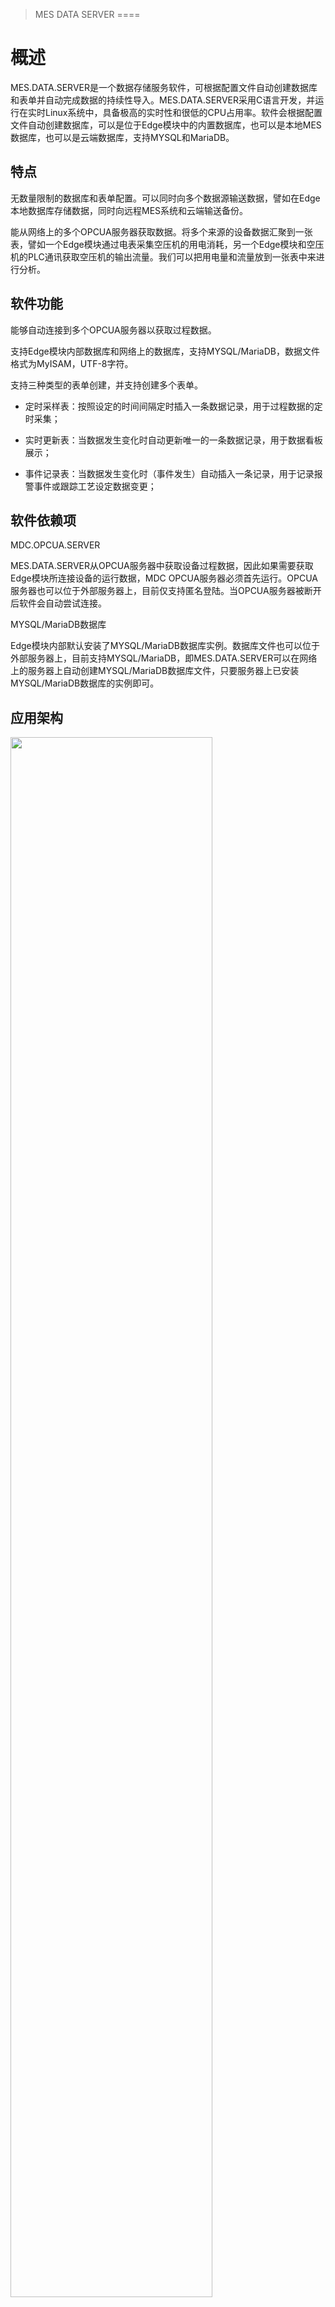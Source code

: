 >MES DATA SERVER
====


概述
====

MES.DATA.SERVER是一个数据存储服务软件，可根据配置文件自动创建数据库和表单并自动完成数据的持续性导入。MES.DATA.SERVER采用C语言开发，并运行在实时Linux系统中，具备极高的实时性和很低的CPU占用率。软件会根据配置文件自动创建数据库，可以是位于Edge模块中的内置数据库，也可以是本地MES数据库，也可以是云端数据库，支持MYSQL和MariaDB。

特点
----

无数量限制的数据库和表单配置。可以同时向多个数据源输送数据，譬如在Edge本地数据库存储数据，同时向远程MES系统和云端输送备份。

能从网络上的多个OPCUA服务器获取数据。将多个来源的设备数据汇聚到一张表，譬如一个Edge模块通过电表采集空压机的用电消耗，另一个Edge模块和空压机的PLC通讯获取空压机的输出流量。我们可以把用电量和流量放到一张表中来进行分析。

软件功能
--------

能够自动连接到多个OPCUA服务器以获取过程数据。

支持Edge模块内部数据库和网络上的数据库，支持MYSQL/MariaDB，数据文件格式为MyISAM，UTF-8字符。

支持三种类型的表单创建，并支持创建多个表单。

-   定时采样表：按照设定的时间间隔定时插入一条数据记录，用于过程数据的定时采集；

-   实时更新表：当数据发生变化时自动更新唯一的一条数据记录，用于数据看板展示；

-   事件记录表：当数据发生变化时（事件发生）自动插入一条记录，用于记录报警事件或跟踪工艺设定数据变更；

软件依赖项
----------

MDC.OPCUA.SERVER

MES.DATA.SERVER从OPCUA服务器中获取设备过程数据，因此如果需要获取Edge模块所连接设备的运行数据，MDC
OPCUA服务器必须首先运行。OPCUA服务器也可以位于外部服务器上，目前仅支持匿名登陆。当OPCUA服务器被断开后软件会自动尝试连接。

MYSQL/MariaDB数据库

Edge模块内部默认安装了MYSQL/MariaDB数据库实例。数据库文件也可以位于外部服务器上，目前支持MYSQL/MariaDB，即MES.DATA.SERVER可以在网络上的服务器上自动创建MYSQL/MariaDB数据库文件，只要服务器上已安装MYSQL/MariaDB数据库的实例即可。

应用架构
--------

 <img src="https://help.blob.core.chinacloudapi.cn/helppic/mes/image2.png" width="80%"/>


配置架构
========

文件位置
--------

MES.DATA.SERVER软件位于Edge模块的/opt/scapeak/MES_DATA_SERVER目录。

-   软件执行文件：/opt/scapeak/MES_DATA_SERVER/MES_DATA_SERVER。

-   配置文件：/opt/scapeak/MES_DATA_SERVER/MES_DATA_SERVER_Project.xml。

-   日志文件：/opt/scapeak/MES_DATA_SERVER/MES_DATA_SERVER_Log.xml。

通过EdgePlant软件可以查看和修改配置文件，读取日志内容。

XML配置文件格式
---------------

Mes.Data.Server需要从opcua服务器中获取数据，因此首先需要将设备的变量配置到opcua服务器中。配置文件的框架格式如下图：

 <img src="https://help.blob.core.chinacloudapi.cn/helppic/mes/image3.png" width="80%"/>


说明：

-   配置文件的根节点为MES.DATA.SERVER。


-   DataSource节点定义数据源，一个OpcUaServer子节点定义一个OPCUA服务器，给定一个服务器的名字和访问终结点。


-   DatabaseServer节点定义数据库实例，可以有多个。给定主机IP、账号和密码。对于Edge模块内部的数据库实例，请指定主机IP地址为127.0.0.1，用户名scaedge，密码scapeak。数据库实例可以为多个，譬如定义网络服务器上的数据库实例。


-   Database子节点定义数据库文件，可以有多个。给定数据库名字以及两个选项：CreateIfNotExist指示如果数据库不存在则自动创建；DropIfExist指示如果数据库存在则删除。软件首先检查DropIfExist再检查CreateIfNotExist。也就是如果两个选项都设置为\"yes\"，则首先删除数据库，然后再创建。如果数据库已经存在并且不想删除数据库，应该设置DropIfExist=\"no\"。CreateIfNotExist应总是设置为\"yes\"。

-   Table子节点定义数据表，可以有多个。给定表名字以及两个选项：CreateIfNotExist指示如果表不存在则自动创建；DropIfExist指示如果表存在则删除。软件首先检查DropIfExist再检查CreateIfNotExist。也就是两个选项如果都设置为\"yes\"，则首先删除表，然后再创建。在调试时，表结构没完全确定，因此这两个选项都应设置为\"yes\"，当调试完成后DropIfExist应该设置为\"no\"。CreateIfNotExist应总是设置为\"yes\"。


-   Table子节点目前支持三个类型的表，定时记录表、实时更新表和事件记录表。所有的表都包含一个Table节点和多个Field字段子节点。对于事件记录表还应有Event子节点。Field节点中还可以包括ListValue节点。


-   所有定义的ItemNode仅当获取的数值质量为GOOD时才会插入数据。

定时记录表的Table格式
---------------------

 <img src="https://help.blob.core.chinacloudapi.cn/helppic/mes/image4.png" width="80%"/>


解释：

-   TableType=\"RegularRecord\"指示该表为定时记录表。RegularTime=\"1000\"指示每隔1000毫秒插入一条记录，单位为毫秒。

-   该表包含了Id和Value两个字段。Id字段定义了一个自增长的主键字段，Value字段为整数字段，连接到OPCUA服务器的MW0变量。

-   FieldAlias属性作为字段的COMMENT值。

-   软件对这张表的处理逻辑：

软件启动时检查该表是否存在，如果存在则删除这张表。然后再创建这张表。因此每次软件运行时该表的数据都会丢失。

每间隔1000毫秒处理所有的字段的值，即读取OPCUA服务器的MW0变量数据并插入一条记录。ItemNode由\"OPCUA服务器名称\|OPCUA变量名\"格式组成。

-   示例：table1

  id   value
  ---- -------
  1    100
  2    101
  3    102

-   请注意到Id字段的FieldType的定义，不局限于INT、VARCHAR、FLOAT之类的简单类型，任何MYSQL的CREATE语句能识别的字段定义都可以。软件对这张表生成的CREATE创建语句为：

 <img src="https://help.blob.core.chinacloudapi.cn/helppic/mes/image5.png" width="80%"/>

-   软件生成的插入语句，假设读取到的Project_Default.Group1.S7-300.MW0变量值为100，则INSERT语句为：

 <img src="https://help.blob.core.chinacloudapi.cn/helppic/mes/image6.png" width="80%"/>


-   对于Id字段，因为定义了DataSource=\"DataFormat\"，因此软件将DataFormat属性的内容作为字段的值，因为插入记录时自增字段的值应为NULL，因此设置了DataFormat=\"NULL\"。

-   对于Value字段，因为定义了DataSource=\"OpcUaServer\"，并且ItemNode指定了OPCUA变量，因此软件将读取变量值并将DataFormat的内容作为数据格式符进行格式化（格式符遵循c语言的sprintf函数的格式符）。DataFormat=\"%d\"指示了按照十进制解释变量值，因此字段值为100。如果Value字段被定义为字符串VARCHAR，那么DataFormat应设置为\"\'%d\'\"，即%d前后加上单引号，表明这是一个字符串。Field字段的格式见后具体描述。

实时更新表的Table格式
---------------------

 <img src="https://help.blob.core.chinacloudapi.cn/helppic/mes/image7.png" width="80%"/>


解释：

-   TableType=\"RealUpdate\"指示该表为实时更新表。UpdateTime=\"1000\"指示每隔1000毫秒更新一次，单位为毫秒。

-   该表包含了DT和Value两个字段。DT字段定义了一个时间字段，Value字段为整数字段，连接到OPCUA服务器的MW0变量。

-   软件对这张表的处理逻辑：

软件启动时检查该表是否不存在，如果不存在则创建这张表。

> 初始化：清空这张表的记录，读取OPCUA服务器的MW0变量数据并插入一条新记录。
>
> 后续每间隔1000毫秒处理所有字段的值，即读取OPCUA服务器的MW0变量数据并更新唯一的一条记录。

-   示例：table2

  DT                        Value
  ------------------------- -------
  2020-01-01 12:00:00.234   100

-   请注意DT字段的FieldType的定义，DateTime(3)和DateTime是FieldType的关键词，大小写敏感，前者是带有毫秒的时间格式，Edge模块内部是支持毫秒格式的，如果是网络上的数据库，需要检查是否支持毫秒格式。如果FieldType被定义为DateTime(3)或者DateTime则软件直接解释为时间字段，不会理会有没有DataFormat、DataSource和ItemNode的定义。

-   时间字段的定义需要采用通用格式来处理，DATETIME不是关键词。如下：

 <img src="https://help.blob.core.chinacloudapi.cn/helppic/mes/image8.png" width="80%"/>


-   软件生成的更新语句，假设读取到的Project_Default.Group1.S7-300.MW0变量值为100，则UPDATE语句为：

 <img src="https://help.blob.core.chinacloudapi.cn/helppic/mes/image9.png" width="80%"/>

事件记录表的Table格式
---------------------

 <img src="https://help.blob.core.chinacloudapi.cn/helppic/mes/image10.png" width="80%"/>

解释：

-   TableType=\"EventRecord\"指示该表为事件记录表。TriggerTime=\"100\"为事件信号的采样周期，即每隔100毫秒检查一次所有的事件，单位为毫秒。

-   事件记录表中可以配置多个Event节点，每个Event节点定义一个发生的事件。目前软件仅支持对位值的跳变检查，EventType=\"RisingEdge\"代表0-1上升沿跳变，EventType=\"FallingEdge\"代表1-0下降沿跳变，EventText用来标注一个纯字符串的事件文本，可用于插入到字段中。Action=\"Reset\"指定当事件发生后自动复位事件对应的OPCUA变量（即ItemNode定义的变量），目前Action要么为空（不自动复位触发变量），要么为\"Reset\"。

-   软件对这张表的处理逻辑：

软件启动时检查该表是否不存在，如果不存在则创建这张表。

> 初始化：向OPCUA服务器订阅所有Event的ItemNode变量的值变化事件，内部采样周期为100毫秒。
>
> 当ItemNode的值发生变化时检查是否满足EventType所指定的上升沿或者下降沿，如果满足，则处理所有的字段的值，即读取OPCUA服务器的MW0变量数据并插入一条记录。

-   事件记录表至少需要一个Event子节点，触发变量总是OPCUA变量，即DataSource=\"OpcUaServer\"，ItemNode为一个OPCUA变量名。

-   定义多个Event节点时每一个Event事件发生时都会生成一条记录。

-   注意Alarm字段，DataSource设置为\"EventText\"，即把当前触发事件所定义的EventText，在本例中为\"Q0.0上升沿\"，按照DataFormat的内容进行格式化后作为Alarm字段的值。因为Alarm字段为字符串，因此DataFormat的格式符中的%s前后要加单引号。

-   示例：table3

  DT                        Value   Alarm
  ------------------------- ------- ------------
  2020-01-01 12:00:00.234   100     Q0.0上升沿
  2020-01-01 12:01:00.234   103     Q0.0上升沿

注：Q0.0变量因为定义了Action=\"Reset\"，因此会被软件在插入记录后自动复位。

-   事件记录表的多个事件的例子：

 <img src="https://help.blob.core.chinacloudapi.cn/helppic/mes/image11.png" width="80%"/>

-   示例：table4

  DT                        Value   Alarm
  ------------------------- ------- ------------
  2020-01-01 12:00:00.234   100     Q0.0上升沿
  2020-01-01 12:01:00.234   103     Q0.1上升沿

-   定义多张表实现不同事件时插入不同数据源的例子：

 <img src="https://help.blob.core.chinacloudapi.cn/helppic/mes/image12.png" width="80%"/>


解释：

-   以上定义了两个同名的表，都是table5，并且其字段定义的FieldType也是一致的。区别在于前面的表定义了Q0.0的上升沿，后面的表定义了Q0.1的上升沿。当Q0.0上升沿时软件处理上面的表，将MW0的值插入到Value字段；当Q0.1上升沿时软件处理下面的表，将MW2的值插入到Value字段。

-   示例：table5

  DT                        Value   Alarm
  ------------------------- ------- ------------
  2020-01-01 12:00:00.234   100     Q0.0上升沿
  2020-01-01 12:01:00.234   103     Q0.1上升沿

注意：Value为100是MW0的值，Value为103是MW2的值。

同名表多次定义的规则：需保证同名表的字段类型一致。对表的类型和字段的数据源没有限制，即可以混合定时记录表和事件记录表。

Filed字段格式
-------------

Field节点定义一个字段，一张表中可以定义多个Field字段，没有限制。几种常用的格式如下：

-   Id自增字段（自增字段必须设置为主键）

 <img src="https://help.blob.core.chinacloudapi.cn/helppic/mes/image13.png" width="80%"/>


-   当前时间字段

 <img src="https://help.blob.core.chinacloudapi.cn/helppic/mes/image14.png" width="80%"/>


-   固定值字段

整数固定值：

 <img src="https://help.blob.core.chinacloudapi.cn/helppic/mes/image15.png" width="80%"/>


字符串固定值：

 <img src="https://help.blob.core.chinacloudapi.cn/helppic/mes/image16.png" width="80%"/>


-   关联到事件文本的字符串字段

 <img src="https://help.blob.core.chinacloudapi.cn/helppic/mes/image17.png" width="80%"/>


-   OPCUA变量字段

将OPCUA整数变量值填充到整数字段，MW2为整数：

 <img src="https://help.blob.core.chinacloudapi.cn/helppic/mes/image18.png" width="80%"/>


将OPCUA浮点数变量值填充到单精度字段（格式化为3位小数），MD100为浮点数：

 <img src="https://help.blob.core.chinacloudapi.cn/helppic/mes/image19.png" width="80%"/>


将OPCUA整数变量值填充到字符串字段，%d前后加单引号：

 <img src="https://help.blob.core.chinacloudapi.cn/helppic/mes/image20.png" width="80%"/>


将OPCUA整数变量值转换为16进制数值填充到字符串字段：

 <img src="https://help.blob.core.chinacloudapi.cn/helppic/mes/image21.png" width="80%"/>


将OPCUA字符串变量值填充到字符串字段，OrderCode为字符串：

 <img src="https://help.blob.core.chinacloudapi.cn/helppic/mes/image22.png" width="80%"/>


Filed字段的ListValue格式（列表格式）
------------------------------------

Field节点下可以创建多个列表，列表是根据一个OPCUA变量的取值范围来决定字段的内容。

 <img src="https://help.blob.core.chinacloudapi.cn/helppic/mes/image23.png" width="80%"/>

解释：

-   当Field节点的DataFormat=\"ListValue\"时需要定义ListValue子节点。

-   软件处理这个字段的逻辑：

读取Field节点的ItemNode变量的值；

将变量值与每一个ListValue的DataRange（数值范围，整数或浮点数）进行对比，如果匹配则解析该ListValue的数据源数值作为Field字段的值。

DataRange的格式：\~右侧数据为最大值，\~左侧数据为最小值，比较逻辑为大于等于或者小于等于，无\~为单一值相等比较。

-   如上示例，当Temp变量的值为28时，软件检查到ListValue4匹配（大于等于26），则Weather字段的值为\"天气炎热\"。

-   软件找到一个符合条件的ListValue就不会再继续判断，如果找不到匹配值则生成空字符串作为Field字段的值。

-   ListValue节点的数据源数值DataSource的解析规则和Filed字段是一致的。即如果DataSource为DataFormat，则直接取DataFormat的值，如果DataSource为OpcUaServer，则取ItemNode的值。如下示例：

 <img src="https://help.blob.core.chinacloudapi.cn/helppic/mes/image24.png" width="80%"/>


如上配置将湿度Humidity变量引入了ListValue的数据源，在报告温度信息时记录了湿度数据。

总结
----

MES.DATA.SERVER能够满足大多数的数据记录需求，目的也是通过配置快速实现信息化项目上的数据存储。注意使用上的限定：

-   不可能满足所有的需求，譬如需要对数据源进行复杂计算或者将多个OPCUA变量的数值整合到一个字段还未实现。

-   单条SQL语句被限制在16K字符长度，如果表单的字段很多，软件生成的SQL语句超过16K字符的长度将导致出错。

-   SQL语句中单个字段的创建、插入和更新字符串不能大于256个字符，所以尽量把字段名设置的短一点。

-   ServerName、ServerHost、AccountUser、AccountPassword、DatabaseName被限制在64个字符，EndpointUrl被限制在256个字符。

-   TableName、EventName、FieldName、FieldAlias、FieldType、ListName、DataRange、DataSource被限制在64个字符。

-   ItemNode、DataFormat、EventText被限制在256个字符。尽量把OPCUA变量名设置的短一点。

EdgePlant配置
=============

查看配置
--------

 <img src="https://help.blob.core.chinacloudapi.cn/helppic/mes/image25.png" width="80%"/>


运行EdgePlant软件，根据所使用的网卡，搜索并连接到模块；选择"应用软件"；选择"数据存储"，打开MES
DATA SERVER软件的配置。

 <img src="https://help.blob.core.chinacloudapi.cn/helppic/mes/image26.png" width="80%"/>


读取模块配置：读取Edge中现有配置文件

下载模块配置：将修改后的配置文件下载至Edge，每次修改配置后需要重新下载配置

打开模块配置：打开本地电脑上的xml配置文件

保存模块配置：将当前xml配置文件保存到本地电脑

软件运行
--------

### 程序开机自启

 <img src="https://help.blob.core.chinacloudapi.cn/helppic/mes/image27.png" width="80%"/>


在"系统设置/软件管理/数据储存"菜单下，找到"MES DATA
SERVER"软件，复制"文件路径"，打开"开机启动"菜单。

 <img src="https://help.blob.core.chinacloudapi.cn/helppic/mes/image28.png" width="80%"/>


新建配置，自定义"软件名称"，将上述复制的"文件路径"粘贴到"软件路径"，设置启动延时，通常为"1000毫秒"，最后下载配置。

此时每次重启Edge或者重新上电，系统启动后，MES DATA
SERVER程序都会自动运行。

### 程序重启

 <img src="https://help.blob.core.chinacloudapi.cn/helppic/mes/image29.png" width="80%"/>


选择"系统设置/系统信息/系统/进程列表"，在进程列表下找到"MES_DATA_SERVER"进程，双击打开进程，可以选择"重启进程"或"终止进程"。

每次修改完软件配置并下载配置文件后，都需要按此步骤重新运行程序，新的配置文件才会生效。

数据源定义
----------

数据源定义用于指定整个配置文件的外部数据源，可以定义多个OPCUA
SERVER连接。（Mes.Data.Server从外部数据源获取数据并插入到指定的表单中）

 <img src="https://help.blob.core.chinacloudapi.cn/helppic/mes/image30.png" width="80%"/>

右键"数据源定义"，添加OPCUA服务器。自定义"服务器名称"，终结点格式为"opc.tcp://ip地址:端口号"，如果使用Edge的内置OPCUA服务器，终结点中的IP地址，需要设置为当前电脑所连接Edge模块的网口IP地址。

Edge模块的IP地址，可以在EdgePlant软件左下角查看。如此时电脑通过Edge的Eth0连接，终结点设置为"opc.tcp://192.168.10.118:4840"。

 <img src="https://help.blob.core.chinacloudapi.cn/helppic/mes/image31.png" width="80%"/>


数据库服务器连接
----------------

数据库服务器连接用于配置数据库服务器，也就是数据库的实例。

### 数据服务配置

右键添加数据库服务器连接。"服务器IP"为数据库实例所在的远程计算机的IP地址，注意通过网络访问需要开启3306端口。指定一个能够远程访问，并拥有足够数据库操作权限的账号密码，用于连接远程数据库。

 <img src="https://help.blob.core.chinacloudapi.cn/helppic/mes/image32.png" width="80%"/>


### 数据库配置

右键创建数据库，自定义数据库名称。指定"自动创建"，如果数据库不存在是否自动创建。指定"自动删除"，如果数据库已存在，则是否先删除。

程序运行首先会执行"自动删除"，再执行"自动创建"。因此，如果不想要删除原来的数据库，则避免多个数据库名称重复，或者指定"自动删除"为"否"。"自动创建"必须设置为"是"。在数据库服务器连接下，可以定义多个数据库。如果需要，可以将多张表划分到不同的数据库中。

 <img src="https://help.blob.core.chinacloudapi.cn/helppic/mes/image33.png" width="80%"/>


### 数据表配置

右击数据库创建数据表，目前支持三种类型的数据表。

-   **实时更新表**：表中只有一条记录，每间隔一定时间就更新所有字段的值。用于在线显示当前过程数据。

-   **定时记录表**：周期性记录表，每间隔一定时间就向表中插入一条记录。用于记录历史过程数据。

-   **事件记录表**：事件触发记录表，每间隔一定时间就依次检查一遍每个事件是否满足，如果该事件满足则插入一条记录。用于当某事件发生时插入一条信息，如报警信息和产线动作记录。

 <img src="https://help.blob.core.chinacloudapi.cn/helppic/mes/image34.png" width="80%"/>

指定"自动创建"，如果数据表不存在是否自动创建。指定"自动删除"，如果数据表已存在，则是否先删除。处理逻辑和数据库一样。

每个Table表都是独立和并行执行的，相互之间没有关联。表在被更新和插入时都会依次处理所有定义的字段。

### 字段配置

右键数据表，创建字段。

可以选中字段上下移动，调整数据表格式。

 <img src="https://help.blob.core.chinacloudapi.cn/helppic/mes/image35.png" width="80%"/>


-   字段名称、字段别名：即数据表中的字段名称和注释。

-   字段声明：不局限于INT、VARCHAR、FLOAT之类的简单类型，任何Mysql的CREATE语句能识别的字段定义都可以。

-   数据格式符、字段数据源、OPCUA标签需要配合设置：

  数据格式符                           字段数据源     OPCUA标签     说明
  ------------------------------------ -------------- ------------- -------------------------------------------------------------------------------
  NULL、NOW(3)、固定数值、固定字符串   数据格式符     空            注意固定字符串需要整体加单引号
  %d、%s、%.3f等转换说明符             OPCUA服务器    从OPCUA选择   若需要将OPC变量转换成字符串格式写入数据库，注意需要给数据格式符整体加上单引号
  ListValue                            OPCUA服务器    从OPCUA选择   需要创建列表以匹配从OPC变量读取的数值
  \'%s\'                               事件关联文本   空            只有在事件记录表中可以创建该字段。注意需要加引号

### OPC标签值字段配置

用于从OPCUA服务器读取一个变量值，并转换成需要的数据类型写入数据库。

 <img src="https://help.blob.core.chinacloudapi.cn/helppic/mes/image36.png" width="80%"/>


打开"OPCUA标签选择"对话框，选择"已配置的数据源"，在"节点空间浏览"中选择需要链接的节点。

 <img src="https://help.blob.core.chinacloudapi.cn/helppic/mes/image37.png" width="80%"/>


 <img src="https://help.blob.core.chinacloudapi.cn/helppic/mes/image38.png" width="80%"/>

### 列表值字段

 <img src="https://help.blob.core.chinacloudapi.cn/helppic/mes/image39.png" width="80%"/>


该字段仅当"数据格式符"为"ListValue"时才允许定义。其余配置和OPC标签值字段配置相同。

 <img src="https://help.blob.core.chinacloudapi.cn/helppic/mes/image40.png" width="80%"/>


列表值字段用于配置列表属性。

列表配置可以定义多个，没有限制。

值范围：将变量值与每一个列表值范围（数值范围，整数或浮点数）进行对比，如果匹配则解析该数据源数值作为字段的值。波浪线\~前面的数值为最小值（大于等于），\~后面的数值为最大值（小于等于），没有\~则认为是数值匹配（等于）。

数据格式符：指定该参数的文本，作为字段值写入数据库。

列表数据源：如果选择"数据格式符"，则直接取"数据格式符"参数从指定的值，如果选择"OPCUA服务器"，则取"OPCUA标签"中定义的值。

OPCUA标签：可直接复制列表值字段中选择的OPCUA标签。

### 事件节点

 <img src="https://help.blob.core.chinacloudapi.cn/helppic/mes/image41.png" width="80%"/>


事件记录表中可以配置多个Event节点，每个Event节点定义一个发生的事件。一个表内可以定义多个Event节点，这些Event节点将被单独扫描处理，每个满足触发条件的Event都将引起插入一条完整的记录。。

触发类型：目前仅支持对位值的跳变检查，"上升沿触发"代表0-1上升沿跳变，"下降沿触发"代表1-0下降沿跳变。

复位触发信号：目前仅可设置为"无"或者"复位触发信号"，当设置为\"复位\"时，当事件发生后自动复位事件对应的OPCUA变量（即"OPCUA标签"定义的变量）。

事件关联文本：用来标注一个纯字符串的事件文本，可用于插入到字段中。

### 事件文本字段

只有在事件记录表中可以创建该字段。

 <img src="https://help.blob.core.chinacloudapi.cn/helppic/mes/image42.png" width="80%"/>


将触发事件的文本填充到这个字段：即将上述"EVENT事件节点"中定义的"事件关联文本"，填充到字段中。这样，对于不同的事件就可以记录不同的内容，譬如记录所有报警的表或者设备的所有动作。

### 常用字段举例

-   自增主键字段（自增字段必须设置为主键）

 <img src="https://help.blob.core.chinacloudapi.cn/helppic/mes/image43.png" width="80%"/>

-   日期时间字段

 <img src="https://help.blob.core.chinacloudapi.cn/helppic/mes/image44.png" width="80%"/>


-   固定数值字段

 <img src="https://help.blob.core.chinacloudapi.cn/helppic/mes/image45.png" width="80%"/>

-   固定字符串字段

 <img src="https://help.blob.core.chinacloudapi.cn/helppic/mes/image46.png" width="80%"/>

-   OPC标签值字段

将OPCUA整数变量值填充到整数字段：

 <img src="https://help.blob.core.chinacloudapi.cn/helppic/mes/image47.png" width="80%"/>

将OPCUA浮点数变量值填充到单精度字段（格式化为3位小数）：

 <img src="https://help.blob.core.chinacloudapi.cn/helppic/mes/image48.png" width="80%"/>


将OPCUA整数变量值填充到字符串字段，%d前后加单引号：

 <img src="https://help.blob.core.chinacloudapi.cn/helppic/mes/image49.png" width="80%"/>


将OPCUA整数变量值转换为16进制数值填充到字符串字段：

 <img src="https://help.blob.core.chinacloudapi.cn/helppic/mes/image50.png" width="80%"/>


将OPCUA字符串变量值填充到字符串字段，%s前后加单引号：

 <img src="https://help.blob.core.chinacloudapi.cn/helppic/mes/image51.png" width="80%"/>

-   列表值字段

例：当OPCUA变量值为1，该字段写入"列表值=1"；当OPCUA变量大于2，该字段写入"列表值=2"。

 <img src="https://help.blob.core.chinacloudapi.cn/helppic/mes/image52.png" width="80%"/>


 <img src="https://help.blob.core.chinacloudapi.cn/helppic/mes/image53.png" width="80%"/>


 <img src="https://help.blob.core.chinacloudapi.cn/helppic/mes/image54.png" width="80%"/>


配置注意事项
------------

MES.DATA.SERVER能够满足大多数的数据记录需求，目的也是通过配置快速实现信息化项目上的数据存储。注意使用上的限定：

-   每次修改配置都需要重新下载配置文件，并重启MES DATA
    SERVER进程后，新的配置文件才会生效。

-   单条SQL语句被限制在16K字符长度，如果表单的字段很多，软件生成的SQL语句超过16K字符的长度将导致出错。

-   SQL语句中单个字段的创建、插入和更新字符串不能大于256个字符，所以尽量把字段名设置的短一点。

-   ServerName、ServerHost、AccountUser、AccountPassword、DatabaseName被限制在64个字符，EndpointUrl被限制在256个字符。

-   TableName、EventName、FieldName、FieldAlias、FieldType、ListName、DataRange、DataSource被限制在64个字符。

-   ItemNode、DataFormat、EventText被限制在256个字符。尽量把OPCUA变量名设置的短一点。
